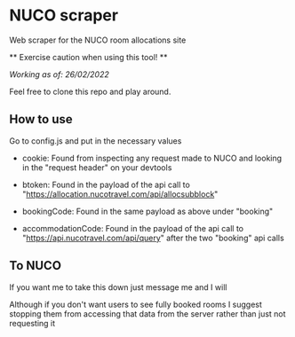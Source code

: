 # NUCO scraper
Web scraper for the NUCO room allocations site

** Exercise caution when using this tool! **

*Working as of: 26/02/2022*

Feel free to clone this repo and play around.

## How to use

Go to config.js and put in the necessary values

- cookie: Found from inspecting any request made to NUCO and looking in the "request header" on your devtools

- btoken: Found in the payload of the api call to "https://allocation.nucotravel.com/api/allocsubblock"

- bookingCode: Found in the same payload as above under "booking"

- accommodationCode: Found in the payload of the api call to "https://api.nucotravel.com/api/query" after
the two "booking" api calls

## To NUCO

If you want me to take this down just message me and I will

Although if you don't want users to see fully booked rooms I suggest stopping them from accessing that
data from the server rather than just not requesting it